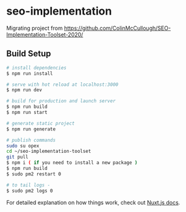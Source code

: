 # seo-implementation

Migrating project from https://github.com/ColinMcCullough/SEO-Implementation-Toolset-2020/

## Build Setup

``` bash
# install dependencies
$ npm run install

# serve with hot reload at localhost:3000
$ npm run dev

# build for production and launch server
$ npm run build
$ npm run start

# generate static project
$ npm run generate

# publish commands
sudo su opex
cd ~/seo-implementation-toolset
git pull
$ npm i ( if you need to install a new package )
$ npm run build
$ sudo pm2 restart 0

# to tail logs -
$ sudo pm2 logs 0

```

For detailed explanation on how things work, check out [Nuxt.js docs](https://nuxtjs.org).


